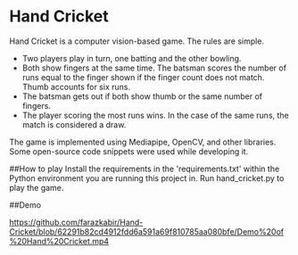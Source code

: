 # Hand Cricket
Hand Cricket is a computer vision-based game. The rules are simple. 
- Two players play in turn, one batting and the other bowling.
- Both show fingers at the same time. The batsman scores the number of runs equal to the finger shown if the finger count does not match. Thumb accounts for six runs.
- The batsman gets out if both show thumb or the same number of fingers.
- The player scoring the most runs wins. In the case of the same runs, the match is considered a draw.

The game is implemented using Mediapipe, OpenCV, and other libraries. Some open-source code snippets were used while developing it.

##How to play
Install the requirements in the 'requirements.txt' within the Python environment you are running this project in.
Run hand_cricket.py to play the game.

##Demo

https://github.com/farazkabir/Hand-Cricket/blob/62291b82cd4912fdd6a591a69f810785aa080bfe/Demo%20of%20Hand%20Cricket.mp4
